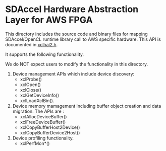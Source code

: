 # SDAccel Hardware Abstraction Layer for AWS FPGA

This directory includes the source code and binary files for mapping SDAccel/OpenCL runtime library call to AWS specific hardware. This API is documented in [xclhal2.h](../include/xclhal2.h).
 
It supports the following functionality.

We do NOT expect users to modify the functionality in this directory.

1. Device management APIs which include device discovery:
   - xclProbe()
   - xclOpen()  
   - xclClose()
   - xclGetDeviceInfo()
   - xclLoadXclBin(). 
2. Device memory mamagement including buffer object creation and data migration. The APIs are :
    - xclAllocDeviceBuffer()
    - xclFreeDeviceBuffer()
    - xclCopyBufferHost2Device()
    - xclCopyBufferDevice2Host()
3. Device profiling functionality. 
    - xclPerfMon*()
    



